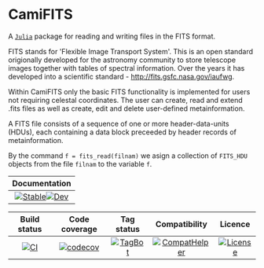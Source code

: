 # CamiFITS

A [`Julia`](@ref) package for reading and writing files in the FITS format.

FITS stands for 'Flexible Image Transport System'. This is an open standard origionally developed for the astronomy community to store telescope images together with tables of spectral information. Over the years it has developed into a scientific standard - http://fits.gsfc.nasa.gov/iaufwg.

Within CamiFITS only the basic FITS functionality is implemented for users not requiring celestal coordinates. The user can create, read and extend .fits files as well as create, edit and delete user-defined metainformation.

A FITS file consists of a sequence of one or more header-data-units (HDUs), each containing a data block preceeded by header records of metainformation.

By the command `f = fits_read(filnam)` we asign a collection of `FITS_HDU` objects from the file `filnam` to the variable `f`.


| **Documentation**                                                                                       |                 
|:-------------------------------------------------------------------------------------------------------:|
|[![Stable](https://img.shields.io/badge/docs-v1-blue.svg)](https://walra356.github.io/CamiFITS.jl/stable)[![Dev](https://img.shields.io/badge/docs-dev-blue.svg)](https://walra356.github.io/CamiFITS.jl/dev)

| **Build status**                | **Code coverage**                     | **Tag status**                        | **Compatibility**                 | **Licence**                                 
:--------------------------------:|:-------------------------------------:|:-------------------------------------:|:---------------------------------:|:-----------------------------------:|
|[![CI](https://github.com/walra356/CamiFITS.jl/actions/workflows/CI.yml/badge.svg)](https://github.com/walra356/CamiFITS.jl/actions/workflows/CI.yml)|[![codecov](https://codecov.io/gh/walra356/CamiFITS.jl/branch/main/graph/badge.svg?token=7LW41FGMK5)](https://codecov.io/gh/walra356/CamiFITS.jl)|[![TagBot](https://github.com/walra356/CamiFITS.jl/actions/workflows/TagBot.yml/badge.svg)](https://github.com/walra356/CamiFITS.jl/actions/workflows/TagBot.yml)|[![CompatHelper](https://github.com/walra356/CamiFITS.jl/actions/workflows/CompatHelper.yml/badge.svg)](https://github.com/walra356/CamiFITS.jl/actions/workflows/CompatHelper.yml)|[![License](https://img.shields.io/badge/License-MIT-yellow.svg)](https://opensource.org/licenses/MIT)